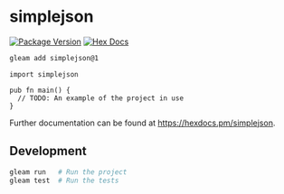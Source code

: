 # simplejson

[![Package Version](https://img.shields.io/hexpm/v/simplejson)](https://hex.pm/packages/simplejson)
[![Hex Docs](https://img.shields.io/badge/hex-docs-ffaff3)](https://hexdocs.pm/simplejson/)

```sh
gleam add simplejson@1
```
```gleam
import simplejson

pub fn main() {
  // TODO: An example of the project in use
}
```

Further documentation can be found at <https://hexdocs.pm/simplejson>.

## Development

```sh
gleam run   # Run the project
gleam test  # Run the tests
```
